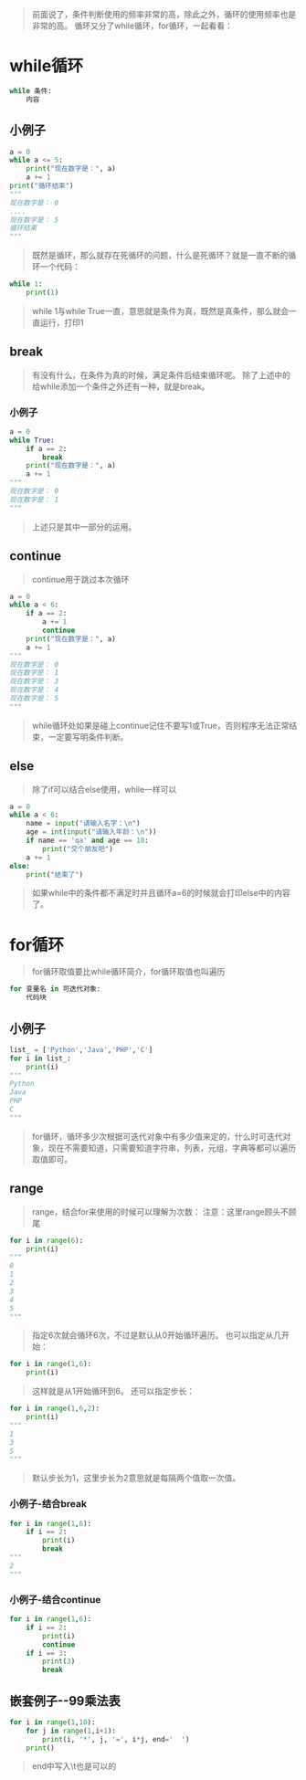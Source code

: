 > 前面说了，条件判断使用的频率非常的高，除此之外，循环的使用频率也是非常的高。
> 循环又分了while循环，for循环，一起看看：

# while循环
```python
while 条件:
	内容
```
## 小例子
```python
a = 0
while a <= 5:
    print("现在数字是：", a)
    a += 1
print("循环结束")
"""
现在数字是： 0
....
现在数字是： 5
循环结束
"""
```
> 既然是循环，那么就存在死循环的问题，什么是死循环？就是一直不断的循环一个代码：

```python
while 1:
	print(1)
```
> while 1与while True一直，意思就是条件为真，既然是真条件，那么就会一直运行，打印1

## break
> 有没有什么，在条件为真的时候，满足条件后结束循环呢。
> 除了上述中的给while添加一个条件之外还有一种，就是break。

### 小例子
```python
a = 0
while True:
    if a == 2:
        break
    print("现在数字是：", a)
    a += 1
"""
现在数字是： 0
现在数字是： 1
"""
```
> 上述只是其中一部分的运用。

## continue
> continue用于跳过本次循环

```python
a = 0
while a < 6:
    if a == 2:
        a += 1
        continue
    print("现在数字是：", a)
    a += 1
"""
现在数字是： 0
现在数字是： 1
现在数字是： 3
现在数字是： 4
现在数字是： 5
"""
```
> while循环处如果是碰上continue记住不要写1或True，否则程序无法正常结束，一定要写明条件判断。

## else
> 除了if可以结合else使用，while一样可以

```python
a = 0
while a < 6:
    name = input("请输入名字：\n")
    age = int(input("请输入年龄：\n"))
    if name == 'qa' and age == 18:
        print("交个朋友吧")
    a += 1
else:
    print("结束了")
```
> 如果while中的条件都不满足时并且循环a=6的时候就会打印else中的内容了。

# for循环
> for循环取值要比while循环简介，for循环取值也叫遍历

```python
for 变量名 in 可迭代对象:
	代码块
```
## 小例子
```python
list_ = ['Python','Java','PHP','C']
for i in list_:
    print(i)
"""
Python
Java
PHP
C
"""
```
> for循环，循环多少次根据可迭代对象中有多少值来定的，什么时可迭代对象，现在不需要知道，只需要知道字符串，列表，元组，字典等都可以遍历取值即可。

## range
> range，结合for来使用的时候可以理解为次数：
> 注意：这里range顾头不顾尾

```python
for i in range(6):
    print(i)
"""
0
1
2
3
4
5
"""
```
> 指定6次就会循环6次，不过是默认从0开始循环遍历。
> 也可以指定从几开始：

```python
for i in range(1,6):
    print(i)
```
> 这样就是从1开始循环到6。
> 还可以指定步长：

```python
for i in range(1,6,2):
    print(i)
"""
1
3
5
"""
```
> 默认步长为1，这里步长为2意思就是每隔两个值取一次值。

### 小例子-结合break
```python
for i in range(1,6):
    if i == 2:
        print(i)
        break
"""
2
"""
```
### 小例子-结合continue
```python
for i in range(1,6):
    if i == 2:
        print(i)
        continue
    if i == 3:
        print(3)
        break
```
## 嵌套例子--99乘法表
```python
for i in range(1,10):
    for j in range(1,i+1):
        print(i, '*', j, '=', i*j, end='  ')
    print()
```
> end中写入\t也是可以的

# 
